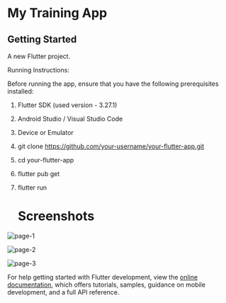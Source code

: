 # My Training App

## Getting Started

A new Flutter project.

Running Instructions:

Before running the app, ensure that you have the following prerequisites installed:
1. Flutter SDK (used version - 3.27.1)
2. Android Studio / Visual Studio Code
3. Device or Emulator
4. git clone https://github.com/your-username/your-flutter-app.git
5. cd your-flutter-app
6. flutter pub get
7. flutter run

   # Screenshots
   

![page-1](https://github.com/user-attachments/assets/a114a470-a381-438e-a50a-6d687a25edd6)

![page-2](https://github.com/user-attachments/assets/e18dab7a-d4a6-46bb-baf6-636aba662e9e)

![page-3](https://github.com/user-attachments/assets/ae02edee-9b62-4263-b1bb-997380ae5015)







For help getting started with Flutter development, view the
[online documentation](https://docs.flutter.dev/), which offers tutorials,
samples, guidance on mobile development, and a full API reference.
